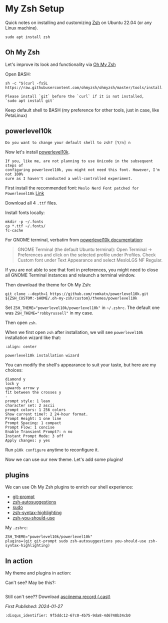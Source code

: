 # My Zsh Setup

Quick notes on installing and customizing [Zsh](https://www.zsh.org/) on Ubuntu
22.04 (or any Linux machine).

```console
sudo apt install zsh
```

## Oh My Zsh

Let's improve its look and functionality via [Oh My Zsh](https://ohmyz.sh)

Open BASH:

```console
sh -c "$(curl -fsSL https://raw.githubusercontent.com/ohmyzsh/ohmyzsh/master/tools/install.sh)"
```

```{note}
Please install `git` before the `curl` if it is not installed,
`sudo apt install git`
```

Keep default shell to BASH (my preference for other tools, just in case, like
PetaLinux)

## powerlevel10k

```text
Do you want to change your default shell to zsh? [Y/n] n
```

Now let's install [powerlevel10k](https://github.com/romkatv/powerlevel10k).

```{note}
If you, like me, are not planning to use Unicode in the subsequent steps of
configuring powerlevel10k, you might not need this font. However, I'm not 100%
sure as I haven't conducted a well-controlled experiment.
```

First install the recommended font: `Meslo Nerd Font patched for Powerlevel10k`
[Link](https://github.com/romkatv/powerlevel10k#meslo-nerd-font-patched-for-powerlevel10k)

Download all 4 `.ttf` files.

Install fonts locally:

```console
mkdir -p ~/.fonts
cp *.ttf ~/.fonts/
fc-cache
```

For GNOME terminal, verbatim from
[powerlevel10k documentation](https://github.com/romkatv/powerlevel10k#manual-font-installation):

> GNOME Terminal (the default Ubuntu terminal): Open Terminal → Preferences and
> click on the selected profile under Profiles. Check Custom font under Text
> Appearance and select MesloLGS NF Regular.

If you are not able to see that font in preferences, you might need to close all
GNOME Terminal instances and relaunch a terminal window.

Then download the theme for Oh My Zsh:

```console
git clone --depth=1 https://github.com/romkatv/powerlevel10k.git ${ZSH_CUSTOM:-$HOME/.oh-my-zsh/custom}/themes/powerlevel10k
```

Set `ZSH_THEME="powerlevel10k/powerlevel10k"` in `~/.zshrc`. The default one
was `ZSH_THEME="robbyrussell"` in my case.

Then open `zsh`.

When we first open `zsh` after installation, we will see `powerlevel10k`
installation wizard like that:

```{figure} assets/zsh-1.png
:align: center

powerlevel10k installation wizard
```

You can modify the shell's appearance to suit your taste, but here are my
choices:

```text
diamond y
lock y
upwards arrow y
fit between the crosses y
-
prompt style: 1 lean
character set: 2 ascii
prompt colors: 1 256 colors
Show current time?: 2 24-hour format.
Prompt Height: 1 one line
Prompt Spacing: 1 compact
Prompt Flow: 1 concise
Enable Transient Prompt?: n no
Instant Prompt Mode: 3 off
Apply changes: y yes
```

Run `p10k configure` anytime to reconfigure it.

Now we can use our new theme. Let's add some plugins!

## plugins

We can use Oh My Zsh plugins to enrich our shell experience:

- [git-prompt](https://github.com/ohmyzsh/ohmyzsh/tree/master/plugins/git-prompt)
- [zsh-autosuggestions](https://github.com/zsh-users/zsh-autosuggestions/blob/master/INSTALL.md#oh-my-zsh)
- [sudo](https://github.com/ohmyzsh/ohmyzsh/tree/master/plugins/sudo)
- [zsh-syntax-highlighting](https://github.com/zsh-users/zsh-syntax-highlighting/blob/master/INSTALL.md#oh-my-zsh)
- [zsh-you-should-use](https://github.com/MichaelAquilina/zsh-you-should-use#installation)

My `.zshrc`:

```text
ZSH_THEME="powerlevel10k/powerlevel10k"
plugins=(git git-prompt sudo zsh-autosuggestions you-should-use zsh-syntax-highlighting)
```

## In action

My theme and plugins in action:

<!-- markdownlint-disable-next-line -->
<script async id="asciicast-633779" src="https://asciinema.org/a/633779.js"></script>

Can't see? May be this?:

```{asciinema} /assets/asciinema/zsh.cast
```

Still can't see?? Download
[asciinema record (.cast)](/extra/assets/asciinema/zsh.cast)

*First Published: 2024-01-27*

```{disqus}
:disqus_identifier: 9f5ddc12-67c0-4b75-9da8-4d6748b34cb0
```
